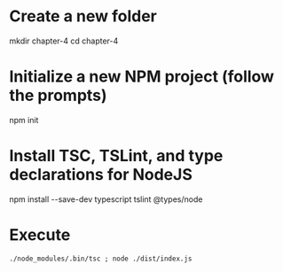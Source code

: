 # Create a new folder
mkdir chapter-4
cd chapter-4

# Initialize a new NPM project (follow the prompts)
npm init

# Install TSC, TSLint, and type declarations for NodeJS
npm install --save-dev typescript tslint @types/node

# Execute
```console
./node_modules/.bin/tsc ; node ./dist/index.js

```
